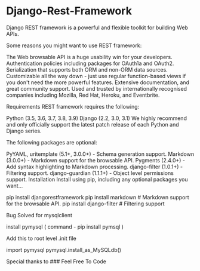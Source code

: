 # Django-Rest-Framework

Django REST framework is a powerful and flexible toolkit for building Web APIs.

Some reasons you might want to use REST framework:

The Web browsable API is a huge usability win for your developers.
Authentication policies including packages for OAuth1a and OAuth2.
Serialization that supports both ORM and non-ORM data sources.
Customizable all the way down - just use regular function-based views if you don't need the more powerful features.
Extensive documentation, and great community support.
Used and trusted by internationally recognised companies including Mozilla, Red Hat, Heroku, and Eventbrite.

Requirements
REST framework requires the following:

Python (3.5, 3.6, 3.7, 3.8, 3.9)
Django (2.2, 3.0, 3.1)
We highly recommend and only officially support the latest patch release of each Python and Django series.

The following packages are optional:

PyYAML, uritemplate (5.1+, 3.0.0+) - Schema generation support.
Markdown (3.0.0+) - Markdown support for the browsable API.
Pygments (2.4.0+) - Add syntax highlighting to Markdown processing.
django-filter (1.0.1+) - Filtering support.
django-guardian (1.1.1+) - Object level permissions support.
Installation
Install using pip, including any optional packages you want...

pip install djangorestframework
pip install markdown       # Markdown support for the browsable API.
pip install django-filter  # Filtering support


Bug Solved for mysqlclient

install pymysql ( command - pip install pymsql )

Add this to root level .init file

import pymysql
pymysql.install_as_MySQLdb()



Special thanks to ### Feel Free To Code
